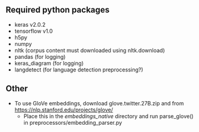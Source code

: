 ## Required python packages

- keras v2.0.2
- tensorflow v1.0
- h5py
- numpy
- nltk (corpus content must downloaded using nltk.download)
- pandas (for logging)
- keras_diagram (for logging)
- langdetect (for language detection preprocessing?)


## Other
- To use GloVe embeddings, download glove.twitter.27B.zip and from https://nlp.stanford.edu/projects/glove/
    * Place this in the <i>embeddings_native</i> directory and run parse_glove() in preprocessors/embedding_parser.py